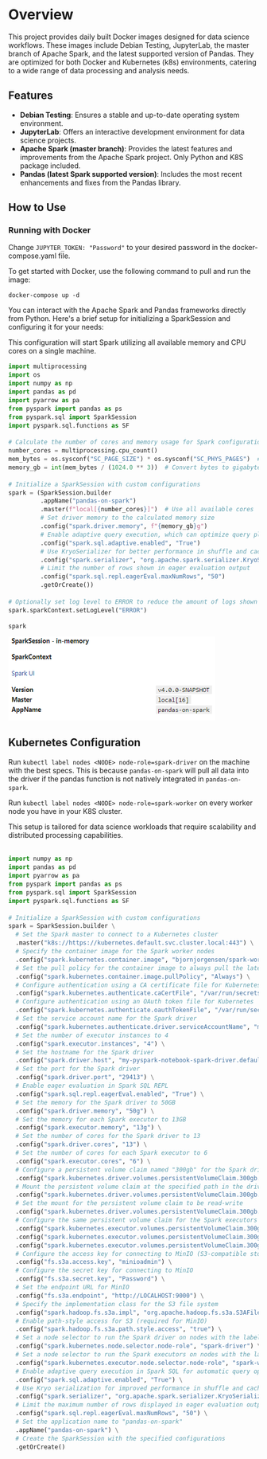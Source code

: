 # Overview

This project provides daily built Docker images designed for data science workflows. These images include Debian Testing, JupyterLab, the master branch of Apache Spark, and the latest supported version of Pandas. They are optimized for both Docker and Kubernetes (k8s) environments, catering to a wide range of data processing and analysis needs.

## Features

- **Debian Testing**: Ensures a stable and up-to-date operating system environment.
- **JupyterLab**: Offers an interactive development environment for data science projects.
- **Apache Spark (master branch)**: Provides the latest features and improvements from the Apache Spark project. Only Python and K8S package included.
- **Pandas (latest Spark supported version)**: Includes the most recent enhancements and fixes from the Pandas library.

## How to Use

### Running with Docker

Change `JUPYTER_TOKEN: "Password"` to your desired password in the docker-compose.yaml file.

To get started with Docker, use the following command to pull and run the image:

```shell
docker-compose up -d
```

You can interact with the Apache Spark and Pandas frameworks directly from Python. Here's a brief setup for initializing a SparkSession and configuring it for your needs:

This configuration will start Spark utilizing all available memory and CPU cores on a single machine.

```python
import multiprocessing
import os
import numpy as np
import pandas as pd
import pyarrow as pa
from pyspark import pandas as ps
from pyspark.sql import SparkSession
import pyspark.sql.functions as SF

# Calculate the number of cores and memory usage for Spark configuration
number_cores = multiprocessing.cpu_count()
mem_bytes = os.sysconf("SC_PAGE_SIZE") * os.sysconf("SC_PHYS_PAGES")  # Total memory in bytes
memory_gb = int(mem_bytes / (1024.0 ** 3))  # Convert bytes to gigabytes

# Initialize a SparkSession with custom configurations
spark = (SparkSession.builder
         .appName("pandas-on-spark")
         .master(f"local[{number_cores}]")  # Use all available cores
         # Set driver memory to the calculated memory size
         .config("spark.driver.memory", f"{memory_gb}g")
         # Enable adaptive query execution, which can optimize query plans automatically
         .config("spark.sql.adaptive.enabled", "True")
         # Use KryoSerializer for better performance in shuffle and cache operations
         .config("spark.serializer", "org.apache.spark.serializer.KryoSerializer")
         # Limit the number of rows shown in eager evaluation output
         .config("spark.sql.repl.eagerEval.maxNumRows", "50")
         .getOrCreate())

# Optionally set log level to ERROR to reduce the amount of logs shown
spark.sparkContext.setLogLevel("ERROR")
```

`spark`

![alt text](media/image.png)

## Kubernetes Configuration

Run `kubectl label nodes <NODE> node-role=spark-driver` on the machine with the best specs. This is because `pandas-on-spark` will pull all data into the driver if the pandas function is not natively integrated in `pandas-on-spark`.

Run `kubectl label nodes <NODE> node-role=spark-worker` on every worker node you have in your K8S cluster.

This setup is tailored for data science workloads that require scalability and distributed processing capabilities.

```python

import numpy as np
import pandas as pd
import pyarrow as pa
from pyspark import pandas as ps
from pyspark.sql import SparkSession
import pyspark.sql.functions as SF

# Initialize a SparkSession with custom configurations
spark = SparkSession.builder \
  # Set the Spark master to connect to a Kubernetes cluster
  .master("k8s://https://kubernetes.default.svc.cluster.local:443") \
  # Specify the container image for the Spark worker nodes
  .config("spark.kubernetes.container.image", "bjornjorgensen/spark-worker") \
  # Set the pull policy for the container image to always pull the latest version
  .config("spark.kubernetes.container.image.pullPolicy", "Always") \
  # Configure authentication using a CA certificate file for Kubernetes
  .config("spark.kubernetes.authenticate.caCertFile", "/var/run/secrets/kubernetes.io/serviceaccount/ca.crt") \
  # Configure authentication using an OAuth token file for Kubernetes
  .config("spark.kubernetes.authenticate.oauthTokenFile", "/var/run/secrets/kubernetes.io/serviceaccount/token") \
  # Set the service account name for the Spark driver
  .config("spark.kubernetes.authenticate.driver.serviceAccountName", "my-pyspark-notebook") \
  # Set the number of executor instances to 4
  .config("spark.executor.instances", "4") \
  # Set the hostname for the Spark driver
  .config("spark.driver.host", "my-pyspark-notebook-spark-driver.default.svc.cluster.local") \
  # Set the port for the Spark driver
  .config("spark.driver.port", "29413") \
  # Enable eager evaluation in Spark SQL REPL
  .config("spark.sql.repl.eagerEval.enabled", "True") \
  # Set the memory for the Spark driver to 50GB
  .config("spark.driver.memory", "50g") \
  # Set the memory for each Spark executor to 13GB
  .config("spark.executor.memory", "13g") \
  # Set the number of cores for the Spark driver to 13
  .config("spark.driver.cores", "13") \
  # Set the number of cores for each Spark executor to 6
  .config("spark.executor.cores", "6") \
  # Configure a persistent volume claim named "300gb" for the Spark driver
  .config("spark.kubernetes.driver.volumes.persistentVolumeClaim.300gb.options.claimName", "300gb") \
  # Mount the persistent volume claim at the specified path in the driver container
  .config("spark.kubernetes.driver.volumes.persistentVolumeClaim.300gb.mount.path", "/opt/spark/work-dir") \
  # Set the mount for the persistent volume claim to be read-write
  .config("spark.kubernetes.driver.volumes.persistentVolumeClaim.300gb.mount.readOnly", "False") \
  # Configure the same persistent volume claim for the Spark executors
  .config("spark.kubernetes.executor.volumes.persistentVolumeClaim.300gb.options.claimName", "300gb") \
  .config("spark.kubernetes.executor.volumes.persistentVolumeClaim.300gb.mount.path", "/opt/spark/work-dir") \
  .config("spark.kubernetes.executor.volumes.persistentVolumeClaim.300gb.mount.readOnly", "False") \
  # Configure the access key for connecting to MinIO (S3-compatible storage)
  .config("fs.s3a.access.key", "minioadmin") \
  # Configure the secret key for connecting to MinIO
  .config("fs.s3a.secret.key", "Password") \
  # Set the endpoint URL for MinIO
  .config("fs.s3a.endpoint", "http://LOCALHOST:9000") \
  # Specify the implementation class for the S3 file system
  .config("spark.hadoop.fs.s3a.impl", "org.apache.hadoop.fs.s3a.S3AFileSystem") \
  # Enable path-style access for S3 (required for MinIO)
  .config("spark.hadoop.fs.s3a.path.style.access", "true") \
  # Set a node selector to run the Spark driver on nodes with the label "node-role=spark-driver"
  .config("spark.kubernetes.node.selector.node-role", "spark-driver") \
  # Set a node selector to run the Spark executors on nodes with the label "node-role=spark-worker"
  .config("spark.kubernetes.executor.node.selector.node-role", "spark-worker") \
  # Enable adaptive query execution in Spark SQL for automatic query optimization
  .config("spark.sql.adaptive.enabled", "True") \
  # Use Kryo serialization for improved performance in shuffle and cache operations
  .config("spark.serializer", "org.apache.spark.serializer.KryoSerializer") \
  # Limit the maximum number of rows displayed in eager evaluation output to 50
  .config("spark.sql.repl.eagerEval.maxNumRows", "50") \
  # Set the application name to "pandas-on-spark"
  .appName("pandas-on-spark") \
  # Create the SparkSession with the specified configurations
  .getOrCreate()
```
